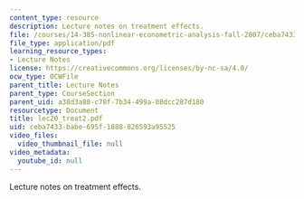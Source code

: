 ```yaml
---
content_type: resource
description: Lecture notes on treatment effects.
file: /courses/14-385-nonlinear-econometric-analysis-fall-2007/ceba7433babe695f1888826593a95525_lec20_treat2.pdf
file_type: application/pdf
learning_resource_types:
- Lecture Notes
license: https://creativecommons.org/licenses/by-nc-sa/4.0/
ocw_type: OCWFile
parent_title: Lecture Notes
parent_type: CourseSection
parent_uid: a38d3a88-c78f-7b34-499a-08dcc287d180
resourcetype: Document
title: lec20_treat2.pdf
uid: ceba7433-babe-695f-1888-826593a95525
video_files:
  video_thumbnail_file: null
video_metadata:
  youtube_id: null
---
```

Lecture notes on treatment effects.